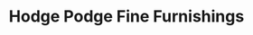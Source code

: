 ---
title: "Hodge Podge Fine Furnishings"
url: /lowell/hodge-podge-fine-furnishings/
shop: furniture
---
